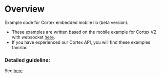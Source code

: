 # Overview
Example code for Cortex embedded mobile lib (beta version).

* These examples are written based on the mobile example for Cortex V2 with websocket [here](https://github.com/Emotiv/cortex-v2-example/tree/mobile-example/mobile).
* If you have experienced our Cortex API, you will find these examples familiar.

### Detailed guideline:

See [here](./mobile/README.md)


